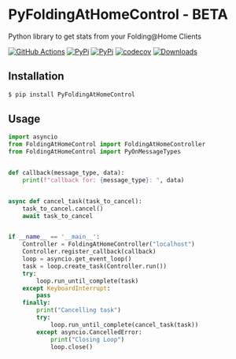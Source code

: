# PyFoldingAtHomeControl - BETA
Python library to get stats from your Folding@Home Clients

[![GitHub Actions](https://github.com/eifinger/PyFoldingAtHomeControl/workflows/Python%20package/badge.svg)](https://github.com/eifinger/PyFoldingAtHomeControl/actions?workflow=Python+package)
[![PyPi](https://img.shields.io/pypi/v/PyFoldingAtHomeControl.svg)](https://pypi.python.org/pypi/PyFoldingAtHomeControl)
[![PyPi](https://img.shields.io/pypi/l/PyFoldingAtHomeControl.svg)](https://github.com/eifinger/PyFoldingAtHomeControl/blob/master/LICENSE)
[![codecov](https://codecov.io/gh/eifinger/PyFoldingAtHomeControl/branch/master/graph/badge.svg)](https://codecov.io/gh/eifinger/PyFoldingAtHomeControl)
[![Downloads](https://pepy.tech/badge/pyfoldingathomecontrol)](https://pepy.tech/project/pyfoldingathomecontrol)

## Installation

```bash
$ pip install PyFoldingAtHomeControl
```

## Usage

```python
import asyncio
from FoldingAtHomeControl import FoldingAtHomeController
from FoldingAtHomeControl import PyOnMessageTypes


def callback(message_type, data):
    print(f"callback for: {message_type}: ", data)


async def cancel_task(task_to_cancel):
    task_to_cancel.cancel()
    await task_to_cancel


if __name__ == '__main__':
    Controller = FoldingAtHomeController("localhost")
    Controller.register_callback(callback)
    loop = asyncio.get_event_loop()
    task = loop.create_task(Controller.run())
    try:
        loop.run_until_complete(task)
    except KeyboardInterrupt:
        pass
    finally:
        print("Cancelling task")
        try:
            loop.run_until_complete(cancel_task(task))
        except asyncio.CancelledError:
            print("Closing Loop")
            loop.close()
```
